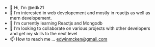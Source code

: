 - 👋 Hi, I’m @edk21
- 👀 I’m interested in web developement and mostly in reactjs as well as mern developement.
- 🌱 I’m currently learning Reactjs and Mongodb
- 💞️ I’m looking to collaborate on various projects with other developers and get my skills to the next level
- 📫 How to reach me ... edwinmcken@gmail.com

<!---
edk21/edk21 is a ✨ special ✨ repository because its `README.md` (this file) appears on your GitHub profile.
You can click the Preview link to take a look at your changes.
--->
